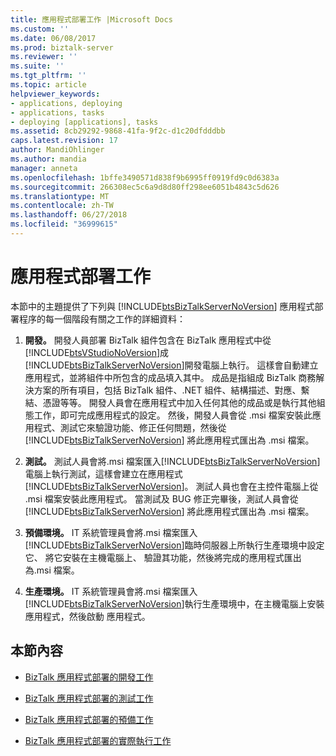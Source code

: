 ```yaml
---
title: 應用程式部署工作 |Microsoft Docs
ms.custom: ''
ms.date: 06/08/2017
ms.prod: biztalk-server
ms.reviewer: ''
ms.suite: ''
ms.tgt_pltfrm: ''
ms.topic: article
helpviewer_keywords:
- applications, deploying
- applications, tasks
- deploying [applications], tasks
ms.assetid: 8cb29292-9868-41fa-9f2c-d1c20dfdddbb
caps.latest.revision: 17
author: MandiOhlinger
ms.author: mandia
manager: anneta
ms.openlocfilehash: 1bffe3490571d838f9b6995ff0919fd9c0d6383a
ms.sourcegitcommit: 266308ec5c6a9d8d80ff298ee6051b4843c5d626
ms.translationtype: MT
ms.contentlocale: zh-TW
ms.lasthandoff: 06/27/2018
ms.locfileid: "36999615"
---
```

# <a name="application-deployment-tasks"></a>應用程式部署工作
本節中的主題提供了下列與 [!INCLUDE[btsBizTalkServerNoVersion](../includes/btsbiztalkservernoversion-md.md)] 應用程式部署程序的每一個階段有關之工作的詳細資料：  
  
1. **開發。** 開發人員部署 BizTalk 組件包含在 BizTalk 應用程式中從[!INCLUDE[btsVStudioNoVersion](../includes/btsvstudionoversion-md.md)]成[!INCLUDE[btsBizTalkServerNoVersion](../includes/btsbiztalkservernoversion-md.md)]開發電腦上執行。 這樣會自動建立應用程式，並將組件中所包含的成品填入其中。 成品是指組成 BizTalk 商務解決方案的所有項目，包括 BizTalk 組件、.NET 組件、結構描述、對應、繫結、憑證等等。 開發人員會在應用程式中加入任何其他的成品或是執行其他組態工作，即可完成應用程式的設定。 然後，開發人員會從 .msi 檔案安裝此應用程式、測試它來驗證功能、修正任何問題，然後從 [!INCLUDE[btsBizTalkServerNoVersion](../includes/btsbiztalkservernoversion-md.md)] 將此應用程式匯出為 .msi 檔案。  
  
2. **測試。** 測試人員會將.msi 檔案匯入[!INCLUDE[btsBizTalkServerNoVersion](../includes/btsbiztalkservernoversion-md.md)]電腦上執行測試，這樣會建立在應用程式[!INCLUDE[btsBizTalkServerNoVersion](../includes/btsbiztalkservernoversion-md.md)]。 測試人員也會在主控件電腦上從 .msi 檔案安裝此應用程式。 當測試及 BUG 修正完畢後，測試人員會從 [!INCLUDE[btsBizTalkServerNoVersion](../includes/btsbiztalkservernoversion-md.md)] 將此應用程式匯出為 .msi 檔案。  
  
3. **預備環境。** IT 系統管理員會將.msi 檔案匯入[!INCLUDE[btsBizTalkServerNoVersion](../includes/btsbiztalkservernoversion-md.md)]臨時伺服器上所執行生產環境中設定它、 將它安裝在主機電腦上、 驗證其功能，然後將完成的應用程式匯出為.msi 檔案。  
  
4. **生產環境。** IT 系統管理員會將.msi 檔案匯入[!INCLUDE[btsBizTalkServerNoVersion](../includes/btsbiztalkservernoversion-md.md)]執行生產環境中，在主機電腦上安裝應用程式，然後啟動 應用程式。  
  
## <a name="in-this-section"></a>本節內容  
  
-   [BizTalk 應用程式部署的開發工作](../core/development-tasks-for-biztalk-application-deployment.md)  
  
-   [BizTalk 應用程式部署的測試工作](../core/testing-tasks-for-biztalk-application-deployment.md)  
  
-   [BizTalk 應用程式部署的預備工作](../core/staging-tasks-for-biztalk-application-deployment.md)  
  
-   [BizTalk 應用程式部署的實際執行工作](../core/production-tasks-for-biztalk-application-deployment.md)